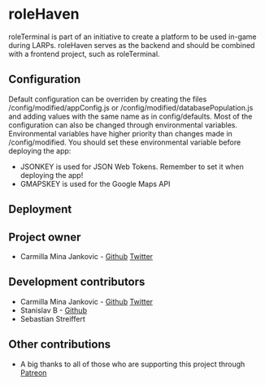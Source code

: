 # roleHaven

roleTerminal is part of an initiative to create a platform to be used in-game during LARPs. roleHaven serves as the backend and should be combined with a frontend project, such as roleTerminal.

## Configuration

Default configuration can be overriden by creating the files /config/modified/appConfig.js or /config/modified/databasePopulation.js and adding values with the same name as in config/defaults.
Most of the configuration can also be changed through environmental variables. Environmental variables have higher priority than changes made in /config/modified.
You should set these environmental variable before deploying the app:
* JSONKEY is used for JSON Web Tokens. Remember to set it when deploying the app!
* GMAPSKEY is used for the Google Maps API

## Deployment

## Project owner

* Carmilla Mina Jankovic - [Github](https://github.com/yxeri) [Twitter](https://twitter.com/yxeri)

## Development contributors

* Carmilla Mina Jankovic - [Github](https://github.com/yxeri) [Twitter](https://twitter.com/yxeri)
* Stanislav B - [Github](https://github.com/stanislavb)
* Sebastian Streiffert

## Other contributions

* A big thanks to all of those who are supporting this project through [Patreon](http://patreon.com/yxeri)
